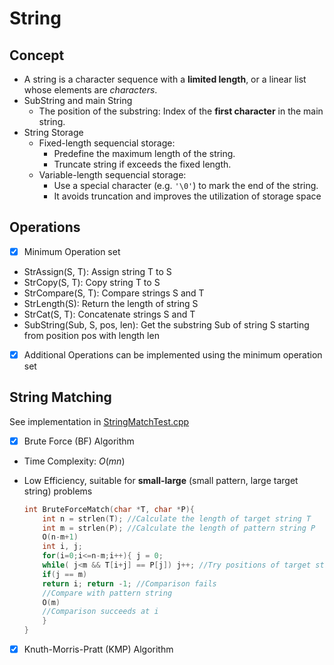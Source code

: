 # String

## Concept

- A string is a character sequence with a **limited length**, or a linear list whose elements are *characters*.
- SubString and main String
  - The position of the substring: Index of the **first character** in the main string.
- String Storage
  - Fixed-length sequencial storage:
    - Predefine the maximum length of the string.
    - Truncate string if exceeds the fixed length. 
  - Variable-length sequencial storage: 
    - Use a special character (e.g. `'\0'`) to mark the end of the string.
    - It avoids truncation and improves the utilization of storage space

## Operations

- [x] Minimum Operation set
- StrAssign(S, T): Assign string T to S
- StrCopy(S, T): Copy string T to S
- StrCompare(S, T): Compare strings S and T
- StrLength(S): Return the length of string S
- StrCat(S, T): Concatenate strings S and T
- SubString(Sub, S, pos, len): Get the substring Sub of string S starting from position pos with length len
  
- [x] Additional Operations can be implemented using the minimum operation set

## String Matching

See implementation in [StringMatchTest.cpp](./StringMatchTest.cpp)

- [x] Brute Force (BF) Algorithm
- Time Complexity: $O(mn)$
- Low Efficiency, suitable for **small-large** (small pattern, large target string) problems

    ```cpp
    int BruteForceMatch(char *T, char *P){
        int n = strlen(T); //Calculate the length of target string T
        int m = strlen(P); //Calculate the length of pattern string P
        O(n-m+1)
        int i, j;
        for(i=0;i<=n-m;i++){ j = 0;
        while( j<m && T[i+j] == P[j]) j++; //Try positions of target string one by one
        if(j == m)
        return i; return -1; //Comparison fails
        //Compare with pattern string
        O(m)
        //Comparison succeeds at i
        }
    }
    ```

- [x] Knuth-Morris-Pratt (KMP) Algorithm
